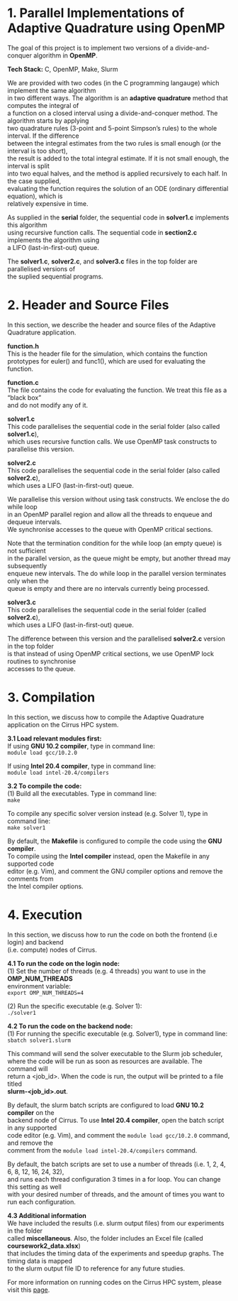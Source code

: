 # 1. Parallel Implementations of Adaptive Quadrature using OpenMP  
The goal of this project is to implement two versions of a divide-and-conquer algorithm in **OpenMP**.  

**Tech Stack:** C, OpenMP, Make, Slurm  

We are provided with two codes (in the C programming langauge) which implement the same algorithm  
in two different ways. The algorithm is an **adaptive quadrature** method that computes the integral of  
a function on a closed interval using a divide-and-conquer method. The algorithm starts by applying  
two quadrature rules (3-point and 5-point  Simpson’s rules) to the whole interval. If the difference  
between the integral estimates from the two rules is small enough (or the interval is too short),  
the result is added to the total integral estimate. If it is not small enough, the interval is split  
into two equal halves, and the method is applied recursively to each half. In the case supplied,  
evaluating the function requires the solution of an ODE (ordinary differential equation), which is  
relatively expensive in time.  

As supplied in the **serial** folder, the sequential code in **solver1.c** implements this algorithm  
using recursive function calls. The sequential code in **section2.c** implements the algorithm using  
a LIFO (last-in-first-out) queue.    

The **solver1.c**, **solver2.c**, and **solver3.c** files in the top folder are parallelised versions of  
the suplied sequential programs.  


# 2. Header and Source Files  
In this section, we describe the header and source files of the Adaptive Quadrature application.  

**function.h**  
This is the header file for the simulation, which contains the function  
prototypes for euler() and func1(), which are used for evaluating the  
function.    

**function.c**  
The file contains the code for evaluating the function. We treat this file as a “black box”  
and do not modify any of it.  

**solver1.c**  
This code parallelises the sequential code in the serial folder (also called **solver1.c**),    
which uses recursive function calls. We use OpenMP task constructs to parallelise this version.  

**solver2.c**  
This code parallelises the sequential code in the serial folder (also called **solver2.c**),    
which uses a LIFO (last-in-first-out) queue.  

We parallelise this version without using task constructs. We enclose the do while loop  
in an OpenMP parallel region and allow all the threads to enqueue and dequeue intervals.  
We synchronise accesses to the queue with OpenMP critical sections.  

Note that the termination condition for the while loop (an empty queue) is not sufficient  
in the parallel version, as the queue might be empty, but another thread may subsequently  
enqueue new intervals. The do while loop in the parallel version terminates only when the  
queue is empty and there are no intervals currently being processed.  

**solver3.c**  
This code parallelises the sequential code in the serial folder (called **solver2.c**),    
which uses a LIFO (last-in-first-out) queue.  

The difference between this version and the parallelised **solver2.c** version in the top folder  
is that instead of using OpenMP critical sections, we use OpenMP lock routines to synchronise    
accesses to the queue.  


# 3. Compilation  
In this section, we discuss how to compile the Adaptive Quadrature application on the Cirrus HPC system.   

**3.1 Load relevant modules first:**  
If using **GNU 10.2 compiler**, type in command line:  
```module load gcc/10.2.0```  

If using **Intel 20.4 compiler**, type in command line:  
```module load intel-20.4/compilers```  

**3.2 To compile the code:**   
(1) Build all the executables. Type in command line:  
```make```  

To compile any specific solver version instead (e.g. Solver 1), type in command line:  
```make solver1```  

By default, the **Makefile** is configured to compile the code using the **GNU compiler**.  
To compile using the **Intel compiler** instead, open the Makefile in any supported code  
editor (e.g. Vim), and comment the GNU compiler options and remove the comments from  
the Intel compiler options.  


# 4. Execution  
In this section, we discuss how to run the code on both the frontend (i.e login) and backend  
(i.e. compute) nodes of Cirrus.   

**4.1 To run the code on the login node:**    
(1) Set the number of threads (e.g. 4 threads) you want to use in the **OMP_NUM_THREADS**  
environment variable:  
```export OMP_NUM_THREADS=4```  

(2) Run the specific executable (e.g. Solver 1):  
```./solver1```  

**4.2 To run the code on the backend node:**  
(1) For running the specific executable (e.g. Solver1), type in command line:  
```sbatch solver1.slurm```  

This command will send the solver executable to the Slurm job scheduler,  
where the code will be run as soon as resources are available. The command will  
return a <job_id>. When the code is run, the output will be printed to a file titled  
**slurm-<job_id>.out**.  

By default, the slurm batch scripts are configured to load **GNU 10.2 compiler** on the  
backend node of Cirrus. To use **Intel 20.4 compiler**, open the batch script in any supported  
code editor (e.g. Vim), and comment the ```module load gcc/10.2.0``` command, and remove the    
comment from the ```module load intel-20.4/compilers``` command.  

By default, the batch scripts are set to use a number of threads (i.e. 1, 2, 4, 6, 8, 12, 16, 24, 32),  
and runs each thread configuration 3 times in a for loop. You can change this setting as well   
with your desired number of threads, and the amount of times you want to run each configuration.   

**4.3 Additional information**  
We have included the results (i.e. slurm output files) from our experiments in the folder  
called **miscellaneous**. Also, the folder includes an Excel file (called **coursework2_data.xlsx**)   
that includes the timing data of the experiments and speedup graphs. The timing data is mapped  
to the slurm output file ID to reference for any future studies.  

For more information on running codes on the Cirrus HPC system, please visit this [page](https://cirrus.readthedocs.io/en/main/user-guide/batch.html).  
